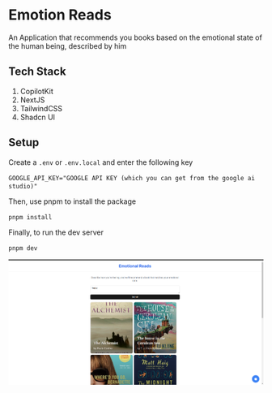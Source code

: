 # Emotion Reads
An Application that recommends you books based on the emotional state of the human being, described by him

## Tech Stack
1. CopilotKit
2. NextJS
3. TailwindCSS
4. Shadcn UI

## Setup
Create a `.env` or `.env.local` and enter the following key
```env
GOOGLE_API_KEY="GOOGLE API KEY (which you can get from the google ai studio)"
```
Then, use pnpm to install the package
```bash
pnpm install
```
Finally, to run the dev server
```bash
pnpm dev
```
<img src="./images/demo.png" alt="demo-image" />
